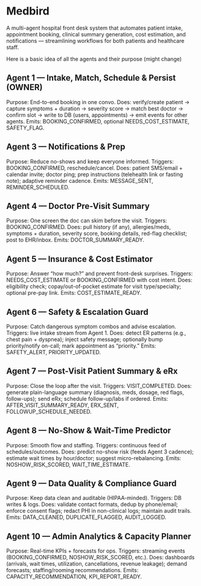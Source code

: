 # Medbird
A multi-agent hospital front desk system that automates patient intake, appointment booking, clinical summary generation, cost estimation, and notifications — streamlining workflows for both patients and healthcare staff.

Here is a basic idea of all the agents and their purpose (might change)
## Agent 1 — Intake, Match, Schedule & Persist (OWNER)
Purpose: End-to-end booking in one convo.
Does: verify/create patient → capture symptoms + duration → severity score → match best doctor → confirm slot → write to DB (users, appointments) → emit events for other agents.
Emits: BOOKING_CONFIRMED, optional NEEDS_COST_ESTIMATE, SAFETY_FLAG.

## Agent 3 — Notifications & Prep
Purpose: Reduce no-shows and keep everyone informed.
Triggers: BOOKING_CONFIRMED, reschedule/cancel.
Does: patient SMS/email + calendar invite; doctor ping; prep instructions (telehealth link or fasting note); adaptive reminder cadence.
Emits: MESSAGE_SENT, REMINDER_SCHEDULED.

## Agent 4 — Doctor Pre-Visit Summary
Purpose: One screen the doc can skim before the visit.
Triggers: BOOKING_CONFIRMED.
Does: pull history (if any), allergies/meds, symptoms + duration, severity score, booking details, red-flag checklist; post to EHR/inbox.
Emits: DOCTOR_SUMMARY_READY.

## Agent 5 — Insurance & Cost Estimator
Purpose: Answer “how much?” and prevent front-desk surprises.
Triggers: NEEDS_COST_ESTIMATE or BOOKING_CONFIRMED with cost intent.
Does: eligibility check; copay/out-of-pocket estimate for visit type/specialty; optional pre-pay link.
Emits: COST_ESTIMATE_READY.

## Agent 6 — Safety & Escalation Guard
Purpose: Catch dangerous symptom combos and advise escalation.
Triggers: live intake stream from Agent 1.
Does: detect ER patterns (e.g., chest pain + dyspnea); inject safety message; optionally bump priority/notify on-call; mark appointment as “priority.”
Emits: SAFETY_ALERT, PRIORITY_UPDATED.

## Agent 7 — Post-Visit Patient Summary & eRx
Purpose: Close the loop after the visit.
Triggers: VISIT_COMPLETED.
Does: generate plain-language summary (diagnosis, meds, dosage, red flags, follow-ups); send eRx; schedule follow-up/labs if ordered.
Emits: AFTER_VISIT_SUMMARY_READY, ERX_SENT, FOLLOWUP_SCHEDULE_NEEDED.

## Agent 8 — No-Show & Wait-Time Predictor
Purpose: Smooth flow and staffing.
Triggers: continuous feed of schedules/outcomes.
Does: predict no-show risk (feeds Agent 3 cadence); estimate wait times by hour/doctor; suggest micro-rebalancing.
Emits: NOSHOW_RISK_SCORED, WAIT_TIME_ESTIMATE.

## Agent 9 — Data Quality & Compliance Guard
Purpose: Keep data clean and auditable (HIPAA-minded).
Triggers: DB writes & logs.
Does: validate contact formats, dedup by phone/email; enforce consent flags; redact PHI in non-clinical logs; maintain audit trails.
Emits: DATA_CLEANED, DUPLICATE_FLAGGED, AUDIT_LOGGED.

## Agent 10 — Admin Analytics & Capacity Planner
Purpose: Real-time KPIs + forecasts for ops.
Triggers: streaming events (BOOKING_CONFIRMED, NOSHOW_RISK_SCORED, etc.).
Does: dashboards (arrivals, wait times, utilization, cancellations, revenue leakage); demand forecasts; staffing/rooming recommendations.
Emits: CAPACITY_RECOMMENDATION, KPI_REPORT_READY.
